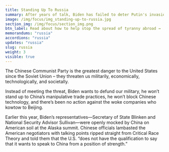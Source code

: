 ```yaml
---
title: Standing Up To Russia
summary: After years of talk, Biden has failed to deter Putin's invasion of Ukraine. Instead, behind the scenes he has given concessions to Russia. So much for standing up to tyranny.
image: /img/focus/img_standing-up-to-russia.jpg
section_img: /img/focus/section_img.png
btn_label: Read about how to help stop the spread of tyranny abroad →
memorandums: "russia"
accordions: "russia"
updates: "russia"
slug: russia
weight: 3
visible: true
---
```



The Chinese Communist Party is the greatest danger to the United States since the Soviet Union – they threaten us militarily, economically, technologically, and societally.

Instead of meeting the threat, Biden wants to defund our military, he won’t stand up to China’s manipulative trade practices, he won’t block Chinese technology, and there’s been no action against the woke companies who kowtow to Beijing.

Earlier this year, Biden’s representatives—Secretary of State Blinken and National Security Advisor Sullivan—were openly mocked by China on American soil at the Alaska summit. Chinese officials lambasted the American negotiators with talking points ripped straight from Critical Race Theory and told them that the U.S. “does not have the qualification to say that it wants to speak to China from a position of strength.”